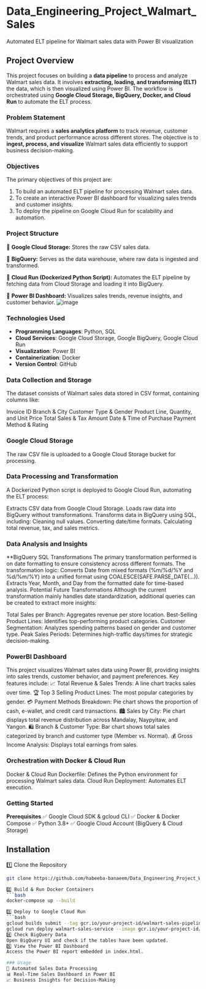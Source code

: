 # Data_Engineering_Project_Walmart_Sales
Automated ELT pipeline for Walmart sales data with Power BI visualization

## Project Overview
This project focuses on building a **data pipeline** to process and analyze Walmart sales data. It involves **extracting, loading, and transforming (ELT)** the data, which is then visualized using Power BI. The workflow is orchestrated using **Google Cloud Storage, BigQuery, Docker, and Cloud Run** to automate the ELT process.

### Problem Statement
Walmart requires a **sales analytics platform** to track revenue, customer trends, and product performance across different stores. The objective is to **ingest, process, and visualize** Walmart sales data efficiently to support business decision-making.

### Objectives
The primary objectives of this project are:
1. To build an automated ELT pipeline for processing Walmart sales data.
2. To create an interactive Power BI dashboard for visualizing sales trends and customer insights.
3. To deploy the pipeline on Google Cloud Run for scalability and automation.

### Project Structure
📂 **Google Cloud Storage:** Stores the raw CSV sales data.

📂 **BigQuery:** Serves as the data warehouse, where raw data is ingested and transformed.

📂 **Cloud Run (Dockerized Python Script):** Automates the ELT pipeline by fetching data from Cloud Storage and loading it into BigQuery.

📂 **Power BI Dashboard:** Visualizes sales trends, revenue insights, and customer behavior.
![image](https://github.com/user-attachments/assets/f4fb50dd-91c6-4056-9802-87782c753ef4)

### Technologies Used
- **Programming Languages**: Python, SQL
- **Cloud Services**: Google Cloud Storage, Google BigQuery, Google Cloud Run
- **Visualization**: Power BI
- **Containerization**: Docker
- **Version Control**: GitHub

### Data Collection and Storage
The dataset consists of Walmart sales data stored in CSV format, containing columns like:

Invoice ID
Branch & City
Customer Type & Gender
Product Line, Quantity, and Unit Price
Total Sales & Tax Amount
Date & Time of Purchase
Payment Method & Rating

### Google Cloud Storage
The raw CSV file is uploaded to a Google Cloud Storage bucket for processing.

### Data Processing and Transformation
A Dockerized Python script is deployed to Google Cloud Run, automating the ELT process:

Extracts CSV data from Google Cloud Storage.
Loads raw data into BigQuery without transformations.
Transforms data in BigQuery using SQL, including:
Cleaning null values.
Converting date/time formats.
Calculating total revenue, tax, and sales metrics.

### Data Analysis and Insights 
**BigQuery SQL Transformations
The primary transformation performed is on date formatting to ensure consistency across different formats. The transformation logic:
Converts Date from mixed formats (%m/%d/%Y and %d/%m/%Y) into a unified format using COALESCE(SAFE.PARSE_DATE(...)). Extracts Year, Month, and Day from the formatted date for time-based analysis. Potential Future Transformations Although the current transformation mainly handles date standardization, additional queries can be created to extract more insights:

Total Sales per Branch: Aggregates revenue per store location. Best-Selling Product Lines: Identifies top-performing product categories. Customer Segmentation: Analyzes spending patterns based on gender and customer type. Peak Sales Periods: Determines high-traffic days/times for strategic decision-making.

### PowerBI Dashboard
This project visualizes Walmart sales data using Power BI, providing insights into sales trends, customer behavior, and payment preferences. Key features include:
📈 Total Revenue & Sales Trends: A line chart tracks sales over time. 🏆 Top 3 Selling Product Lines: The most popular categories by gender. 💳 Payment Methods Breakdown: Pie chart shows the proportion of cash, e-wallet, and credit card transactions. 🏙️ Sales by City: Pie chart displays total revenue distribution across Mandalay, Naypyitaw, and Yangon. 🛍️ Branch & Customer Type: Bar chart shows total sales categorized by branch and customer type (Member vs. Normal). 💰 Gross Income Analysis: Displays total earnings from sales.

### Orchestration with Docker & Cloud Run
Docker & Cloud Run
Dockerfile: Defines the Python environment for processing Walmart sales data.
Cloud Run Deployment: Automates ELT execution.

### Getting Started
**Prerequisites**
✅ Google Cloud SDK & gcloud CLI
✅ Docker & Docker Compose
✅ Python 3.8+
✅ Google Cloud Account (BigQuery & Cloud Storage)

## Installation
1️⃣ Clone the Repository
   ```bash
   git clone https://github.com/habeeba-banaeem/Data_Engineering_Project_Walmart_Sales.git

2️⃣ Build & Run Docker Containers
   ```bash
docker-compose up --build

3️⃣ Deploy to Google Cloud Run
   ```bash
gcloud builds submit --tag gcr.io/your-project-id/walmart-sales-pipeline
gcloud run deploy walmart-sales-service --image gcr.io/your-project-id/walmart-sales-pipeline --platform managed
4️⃣ Check BigQuery Data
Open BigQuery UI and check if the tables have been updated.
5️⃣ View the Power BI Dashboard
Access the Power BI report embedded in index.html.

### Usage
🚀 Automated Sales Data Processing
📊 Real-Time Sales Dashboard in Power BI
📈 Business Insights for Decision-Making


